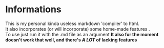 # Informations

This is my personal kinda useless markdown 'compiler' to html.  
It also incorporates (or will incorporate) some home-made features .  
To use just run it with the .md file as an argument
**It also for the moment doesn't work that well, and there's *A LOT* of lacking features**